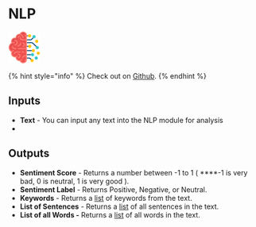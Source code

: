 # NLP

![Natural Language Processing such as Sentiment Analysis, Keyword Extraction, and more.](../../.gitbook/assets/nlp_toolkit.png)

{% hint style="info" %}
Check out on [Github](https://github.com/sloria/TextBlob/).
{% endhint %}

## Inputs

* **Text** - You can input any text into the NLP module for analysis
* 
## Outputs

* **Sentiment Score** - Returns a number between -1 to 1 \( ****-1 is very bad, 0 is neutral, 1 is very good \).
* **Sentiment Label** - Returns Positive, Negative, or Neutral.
* **Keywords** - Returns a [list](../../getting_started/variables.md#lists) of keywords from the text.
* **List of Sentences** - Returns a [list](../../getting_started/variables.md#lists) of all sentences in the text.
* **List of all Words -** Returns a [list](../../getting_started/variables.md#lists) of all words in the text.



